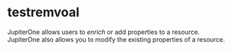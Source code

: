# testremvoal

JupiterOne allows users to _enrich_ or add properties to a resource. JupiterOne also allows you to modify the existing properties of a resource.
